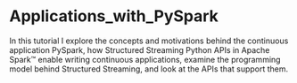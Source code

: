# Applications_with_PySpark
In this tutorial I explore the concepts and motivations behind the continuous application PySpark, how Structured Streaming Python APIs in Apache Spark™ enable writing continuous applications, examine the programming model behind Structured Streaming, and look at the APIs that support them.
